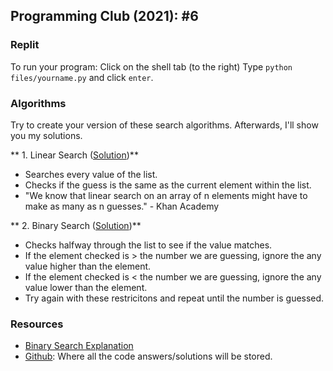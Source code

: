 ## Programming Club (2021): #6

### Replit
To run your program:
Click on the shell tab (to the right)
Type ```python files/yourname.py``` and click ```enter```.

### Algorithms
Try to create your version of these search algorithms. Afterwards, I'll show you my solutions.

** 1. Linear Search ([Solution](https://replit.com/@jackokeeffe/search-algorithms-Preview#linearSearch.py))**
- Searches every value of the list.
- Checks if the guess is the same as the current element within the list.
- "We know that linear search on an array of n elements might have to make as many as n guesses." - Khan Academy

** 2. Binary Search ([Solution](https://replit.com/@jackokeeffe/search-algorithms-Preview#binarySearch.py))**
- Checks halfway through the list to see if the value matches.
- If the element checked is > the number we are guessing, ignore the any value higher than the element.
- If the element checked is < the number we are guessing, ignore the any value lower than the element.
- Try again with these restricitons and repeat until the number is guessed.

### Resources
- [Binary Search Explanation](https://www.youtube.com/watch?v=6ysjqCUv3K4)
- [Github](https://github.com/jackokeeffe/programming-club): Where all the code answers/solutions will be stored.
